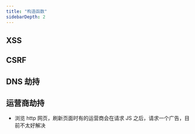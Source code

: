 ```yaml
---
title: "构造函数"
sidebarDepth: 2
---
```


## XSS

## CSRF

## DNS 劫持

## 运营商劫持

- 浏览 http 网页，刷新页面时有的运营商会在请求 JS 之后，请求一个广告，目前不太好解决
